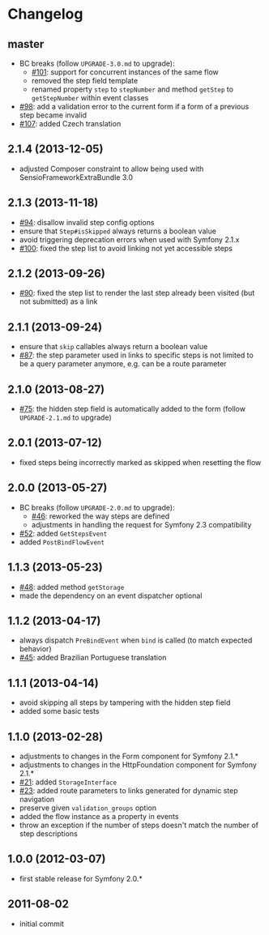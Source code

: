 # Changelog

## master

- BC breaks (follow `UPGRADE-3.0.md` to upgrade):
  - [#101]: support for concurrent instances of the same flow
  - removed the step field template
  - renamed property `step` to `stepNumber` and method `getStep` to `getStepNumber` within event classes
- [#98]: add a validation error to the current form if a form of a previous step became invalid
- [#107]: added Czech translation

[#98]: https://github.com/craue/CraueFormFlowBundle/issues/98
[#101]: https://github.com/craue/CraueFormFlowBundle/issues/101
[#107]: https://github.com/craue/CraueFormFlowBundle/issues/107

## 2.1.4 (2013-12-05)

- adjusted Composer constraint to allow being used with SensioFrameworkExtraBundle 3.0

## 2.1.3 (2013-11-18)

- [#94]: disallow invalid step config options
- ensure that `Step#isSkipped` always returns a boolean value
- avoid triggering deprecation errors when used with Symfony 2.1.x
- [#100]: fixed the step list to avoid linking not yet accessible steps

[#94]: https://github.com/craue/CraueFormFlowBundle/issues/94
[#100]: https://github.com/craue/CraueFormFlowBundle/issues/100

## 2.1.2 (2013-09-26)

- [#90]: fixed the step list to render the last step already been visited (but not submitted) as a link

[#90]: https://github.com/craue/CraueFormFlowBundle/issues/90

## 2.1.1 (2013-09-24)

- ensure that `skip` callables always return a boolean value
- [#87]: the step parameter used in links to specific steps is not limited to be a query parameter anymore, e.g. can be a route parameter

[#87]: https://github.com/craue/CraueFormFlowBundle/issues/87

## 2.1.0 (2013-08-27)

- [#75]: the hidden step field is automatically added to the form (follow `UPGRADE-2.1.md` to upgrade)

[#75]: https://github.com/craue/CraueFormFlowBundle/issues/75

## 2.0.1 (2013-07-12)

- fixed steps being incorrectly marked as skipped when resetting the flow

## 2.0.0 (2013-05-27)

- BC breaks (follow `UPGRADE-2.0.md` to upgrade):
  - [#46]: reworked the way steps are defined
  - adjustments in handling the request for Symfony 2.3 compatibility
- [#52]: added `GetStepsEvent`
- added `PostBindFlowEvent`

[#46]: https://github.com/craue/CraueFormFlowBundle/issues/46
[#52]: https://github.com/craue/CraueFormFlowBundle/issues/52

## 1.1.3 (2013-05-23)

- [#48]: added method `getStorage`
- made the dependency on an event dispatcher optional

[#48]: https://github.com/craue/CraueFormFlowBundle/issues/48

## 1.1.2 (2013-04-17)

- always dispatch `PreBindEvent` when `bind` is called (to match expected behavior)
- [#45]: added Brazilian Portuguese translation

[#45]: https://github.com/craue/CraueFormFlowBundle/issues/45

## 1.1.1 (2013-04-14)

- avoid skipping all steps by tampering with the hidden step field
- added some basic tests

## 1.1.0 (2013-02-28)

- adjustments to changes in the Form component for Symfony 2.1.*
- adjustments to changes in the HttpFoundation component for Symfony 2.1.*
- [#21]: added `StorageInterface`
- [#23]: added route parameters to links generated for dynamic step navigation
- preserve given `validation_groups` option
- added the flow instance as a property in events
- throw an exception if the number of steps doesn't match the number of step descriptions

[#21]: https://github.com/craue/CraueFormFlowBundle/issues/21
[#23]: https://github.com/craue/CraueFormFlowBundle/issues/23

## 1.0.0 (2012-03-07)

- first stable release for Symfony 2.0.*

## 2011-08-02

- initial commit
